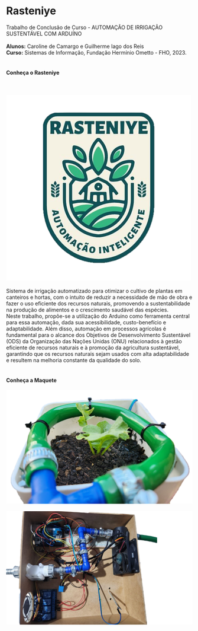 # Rasteniye
Trabalho de Conclusão de Curso - AUTOMAÇÃO DE IRRIGAÇÃO SUSTENTÁVEL COM ARDUÍNO
<br><br>
<b>Alunos:</b> Caroline de Camargo e Guilherme Iago dos Reis <br>
<b>Curso:</b> Sistemas de Informação, Fundação Hermínio Ometto - FHO, 2023.
<br><br>
<h4>Conheça o Rasteniye</h4>
<br><br>
<img style="align-itens: center;"  src="/assets/icon.png" alt="logo-app" />
<br><br>
<span>
Sistema de irrigação automatizado para otimizar o cultivo de plantas em canteiros e hortas, com o intuito de reduzir a necessidade de mão de obra e fazer o uso eficiente dos recursos naturais, promovendo a sustentabilidade na produção de alimentos e o crescimento saudável das espécies.<br>
Neste trabalho, propõe-se a utilização do Arduino como ferramenta central para essa automação, dada sua acessibilidade, custo-benefício e adaptabilidade. Além disso, automação em processos agrícolas é fundamental para o alcance dos Objetivos de Desenvolvimento Sustentável (ODS) da Organização das Nações Unidas (ONU) relacionados à gestão eficiente de recursos naturais e à promoção da agricultura sustentável, garantindo que os recursos naturais sejam usados com alta adaptabilidade e resultem na melhoria constante da qualidade do solo.
 
</span>
<br><br>
<h4>Conheça a Maquete</h4>
<img style="align-itens: center;"  src="/assets/rabanete.png" alt="imagem-canteiro"/>
<br><br>
<img style="align-itens: center;"  src="/assets/maquete.png" alt="imagem-maquete" />

